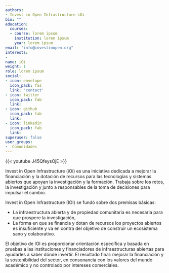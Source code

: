 ```yaml
---
authors:
- Invest in Open Infrastructure iOi
bio: ""
education:
  courses:
  - course: lorem ipsum
    institution: lorem ipsum
    year: lorem ipsum
email: "info@investinopen.org"
interests:
- 
name: iOi
weight: 1
role: lorem ipsum
social:
- icon: envelope
  icon_pack: fas
  link: 'contact'
- icon: twitter
  icon_pack: fab
  link: 
- icon: github
  icon_pack: fab
  link: 
- icon: linkedin
  icon_pack: fab
  link: 
superuser: false
user_groups:
-  Comunidades
---
```


{{< youtube J45QfeysOjE >}} 

Invest in Open Infrastructure (iOi) es una iniciativa dedicada a mejorar la financiación y la dotación de recursos para las tecnologías y sistemas abiertos que apoyan la investigación y la formación. Trabaja sobre los retos, la investigación y junto a responsables de la toma de decisiones para impulsar el cambio.

Invest in Open Infrastructure (IOI) se fundó sobre dos premisas básicas:

- La infraestructura abierta y de propiedad comunitaria es necesaria para que prospere la investigación,
- La forma en que se financia y dotan de recursos los proyectos abiertos es insuficiente y va en contra del objetivo de construir un ecosistema sano y colaborativo.

El objetivo de IOI es proporcionar orientación específica y basada en pruebas a las instituciones y financiadores de infraestructuras abiertas para ayudarles a saber  dónde invertir. El resultado final: mejorar la financiación y la sostenibilidad del sector, en consonancia con los valores del mundo académico y no controlado por intereses comerciales.
